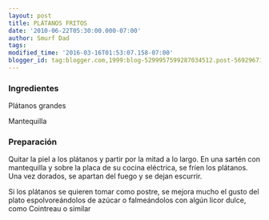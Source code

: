 ```yaml
---
layout: post
title: PLÁTANOS FRITOS
date: '2010-06-22T05:30:00.000-07:00'
author: Smurf Dad
tags: 
modified_time: '2016-03-16T01:53:07.158-07:00'
blogger_id: tag:blogger.com,1999:blog-5299957599287034512.post-5692967144544397499
---
```


<h3>Ingredientes</h3>

Plátanos grandes

Mantequilla

<h3>Preparación</h3>

Quitar la piel a los plátanos y partir por la mitad a lo largo. En una sartén con mantequilla y sobre la placa de su cocina eléctrica, se fríen los plátanos. Una vez dorados, se apartan del fuego y se dejan escurrir.

Si los plátanos se quieren tomar como postre, se mejora mucho el gusto del plato espolvoreándolos de azúcar o falmeándolos con algún licor dulce, como Cointreau o similar

